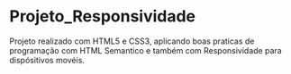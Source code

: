 # Projeto_Responsividade

Projeto realizado com HTML5 e CSS3, aplicando boas praticas de programação com HTML Semantico e também com Responsividade para dispósitivos movéis.
